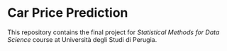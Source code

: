 # Car Price Prediction

This repository contains the final project for *Statistical Methods for Data Science* course at Università degli Studi di Perugia.
